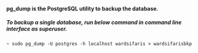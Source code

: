 #### pg_dump is the PostgreSQL utility to backup the database.

##### To backup a single database, run below command in command line interface as superuser.
```
~ sudo pg_dump -U postgres -h localhost wardsifaris > wardsifarisbkp
```
